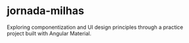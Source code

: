 # jornada-milhas
Exploring componentization and UI design principles through a practice project built with Angular Material.
